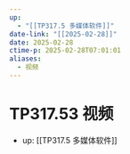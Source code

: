 ```yaml
---
up:
  - "[[TP317.5 多媒体软件]]"
date-link: "[[2025-02-28]]"
date: 2025-02-28
ctime-p: 2025-02-28T07:01:01
aliases:
  - 视频
---
```


# TP317.53 视频

- up: [[TP317.5 多媒体软件]]
